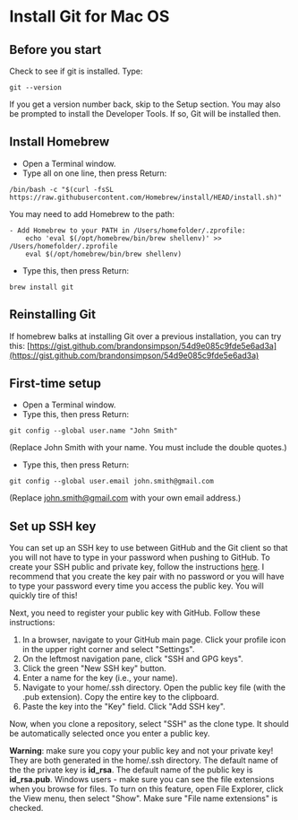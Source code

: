 # Install Git for Mac OS

## Before you start
Check to see if git is installed. Type:

```
git --version
```

If you get a version number back, skip to the Setup section. You may also be prompted to install the Developer Tools. If so, Git will be installed then.

## Install Homebrew
* Open a Terminal window.
* Type all on one line, then press Return: 

```
/bin/bash -c "$(curl -fsSL https://raw.githubusercontent.com/Homebrew/install/HEAD/install.sh)"
```

You may need to add Homebrew to the path:

```
- Add Homebrew to your PATH in /Users/homefolder/.zprofile:
    echo 'eval $(/opt/homebrew/bin/brew shellenv)' >> /Users/homefolder/.zprofile
    eval $(/opt/homebrew/bin/brew shellenv)
```

* Type this, then press Return:

```
brew install git
```
 
## Reinstalling Git

If homebrew balks at installing Git over a previous installation, you can try this: [https://gist.github.com/brandonsimpson/54d9e085c9fde5e6ad3a](https://gist.github.com/brandonsimpson/54d9e085c9fde5e6ad3a)

## First-time setup
* Open a Terminal window.
* Type this, then press Return: 

```
git config --global user.name "John Smith" 
```

(Replace John Smith with your name. You must include the double quotes.)

* Type this, then press Return: 

```
git config --global user.email john.smith@gmail.com 
```

(Replace john.smith@gmail.com with your own email address.)

## Set up SSH key

You can set up an SSH key to use between GitHub and the Git client so that you will not have to type in your password when pushing to GitHub. To create your SSH public and private key, follow the instructions [here](https://git-scm.com/book/en/v2/Git-on-the-Server-Generating-Your-SSH-Public-Key). I recommend that you create the key pair with no password or you will have to type your password every time you access the public key. You will quickly tire of this!

Next, you need to register your public key with GitHub. Follow these instructions:

1. In a browser, navigate to your GitHub main page. Click your profile icon in the upper right corner and select "Settings".
1. On the leftmost navigation pane, click "SSH and GPG keys".
1. Click the green "New SSH key" button.
1. Enter a name for the key (i.e., your name).
1. Navigate to your home/.ssh directory. Open the public key file (with the .pub extension). Copy the entire key to the clipboard.
1. Paste the key into the "Key" field. Click "Add SSH key".

Now, when you clone a repository, select "SSH" as the clone type. It should be automatically selected once you enter a public key.

**Warning**: make sure you copy your public key and not your private key! They are both generated in the home/.ssh directory. The default name of the the private key is **id_rsa**. The default name of the public key is **id_rsa.pub**. Windows users - make sure you can see the file extensions when you browse for files. To turn on this feature, open File Explorer, click the View menu, then select "Show". Make sure "File name extensions" is checked.
